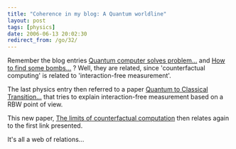 ```yaml
---
title: "Coherence in my blog: A Quantum worldline"
layout: post
tags: [physics]
date: 2006-06-13 20:02:30
redirect_from: /go/32/
---
```


Remember the blog entries [Quantum computer solves problem...](/go/15) and [How to find some bombs...](/go/18) ? Well, they are related, since 'counterfactual computing' is related to 'interaction-free measurement'.

The last physics entry then referred to a paper [Quantum to Classical Transition...](http://arxiv.org/abs/quant-ph/0605105) that tries to explain interaction-free measurement based on a RBW point of view.

This new paper, [The limits of counterfactual computation](http://arxiv.org/abs/quant-ph/0606092) then relates again to the first link presented.

It's all a web of relations...
